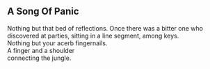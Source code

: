 A Song Of Panic
---------------
Nothing but that bed of reflections. Once there was a bitter one who  
discovered at parties, sitting in a line segment, among keys.  
Nothing but your acerb fingernails.  
A finger and a shoulder  
connecting the jungle.  
